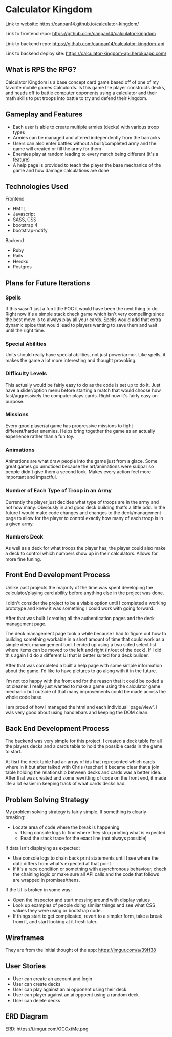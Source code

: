 # Calculator Kingdom

Link to website: https://canpan14.github.io/calculator-kingdom/

Link to frontend repo: https://github.com/canpan14/calculator-kingdom

Link to backend repo: https://github.com/canpan14/calculator-kingdom-api

Link to backend deploy site: https://calculator-kingdom-api.herokuapp.com/

## What is RPS the RPG?
Calculator Kingdom is a base concept card game based off of one of my favorite mobile games Calculords. Is this game the player constructs decks, and heads off to battle computer opponents using a calculator and their math skills to put troops into battle to try and defend their kingdom.

## Gameplay and Features
- Each user is able to create multiple armies (decks) with various troop types
- Armies can be managed and altered independently from the barracks
- Users can also enter battles without a built/completed army and the game will created or fill the army for them
- Enemies play at random leading to every match being different (it's a feature)
- A help page is provided to teach the player the base mechanics of the game and how damage calculations are done

## Technologies Used
Frontend
- HMTL
- Javascript
- SASS, CSS
- bootstrap 4
- bootstrap-notify

Backend
- Ruby
- Rails
- Heroku
- Postgres

## Plans for Future Iterations
### Spells
If this wasn't just a fun little POC it would have been the next thing to do. Right now it's a simple stack check game which isn't very compelling since the best move is to always play all your cards. Spells would add that extra dynamic spice that would lead to players wanting to save them and wait until the right time.

### Special Abilities
Units should really have special abilities, not just power/armor. Like spells, it makes the game a lot more interesting and thought provoking.

### Difficulty Levels
This actually would be fairly easy to do as the code is set up to do it. Just have a slider/option menu before starting a match that would choose how fast/aggressively the computer plays cards. Right now it's fairly easy on purpose.

### Missions
Every good player/ai game has progressive missions to fight different/harder enemies. Helps bring together the game as an actually experience rather than a fun toy.

### Animations
Animations are what draw people into the game just from a glace. Some great games go unnoticed because the art/animations were subpar so people didn't give them a second look. Makes every action feel more important and impactful.

### Number of Each Type of Troop in an Army
Currently the player just decides what type of troops are in the army and not how many. Obviously in and good deck building that's a little odd. In the future I would make code changes and changes to the deck/management page to allow for the player to control exactly how many of each troop is in a given army.

### Numbers Deck
As well as a deck for what troops the player has, the player could also make a deck to control which numbers show up in their calculators. Allows for more fine tuning.

## Front End Development Process
Unlike past projects the majority of the time was spent developing the calculator/playing card ability before anything else in the project was done.

I didn't consider the project to be a viable option until I completed a working prototype and knew it was something I could work with going forward.

After that was built I creating all the authentication pages and the deck management page.

The deck management page took a while because I had to figure out how to building something workable in a short amount of time that could work as a simple deck manangement tool. I ended up using a two sided select list where items can be moved to the left and right (in/out of the deck). If I did this again I'd do a different UI that is better suited for a deck builder.

After that was completed a built a help page with some simple information about the game. I'd like to have pictures to go along with it in the future.

I'm not too happy with the front end for the reason that it could be coded a lot cleaner. I really just wanted to make a game using the calculator game mechanic but outside of that many improvements could be made across the whole code base.

I am proud of how I managed the html and each individual 'page/view'. I was very good about using handlebars and keeping the DOM clean.

## Back End Development Process
The backend was very simple for this project. I created a deck table for all the players decks and a cards table to hold the possible cards in the game to start.

At fisrt the deck table had an array of ids that represented which cards where in it but after talked with Chris (teacher) it became clear that a join table holding the relationship between decks and cards was a better idea. After that was created and some rewritting of code on the front end, it made life a lot easier in keeping track of what cards decks had.

## Problem Solving Strategy
My problem solving strategy is fairly simple.
If something is clearly breaking:
- Locate area of code where the break is happening
  - Using console logs to find where they stop printing what is expected
  - Read the stack trace for the exact line (not always possible)

If data isn't displaying as expected:
- Use console logs to chain back print statements until I see where the data differs from what's expected at that point
- If it's a race condition or something with asynchronous behaviour, check the chaining logic or make sure all API calls and the code that follows are wrapped in promises/thens.

If the UI is broken in some way:
- Open the inspector and start messing around with display values
- Look up examples of people doing similar things and see what CSS values they were using or bootstrap code.
- If things start to get complicated, revert to a simpler form, take a break from it, and start looking at it fresh later.

## Wireframes
They are from the initial thought of the app: https://imgur.com/a/39H38

## User Stories
- User can create an account and login
- User can create decks
- User can play against an ai opponent using their deck
- User can player against an ai oppoent using a random deck
- User can delete decks

## ERD Diagram
ERD: https://i.imgur.com/OCCxtMe.png
